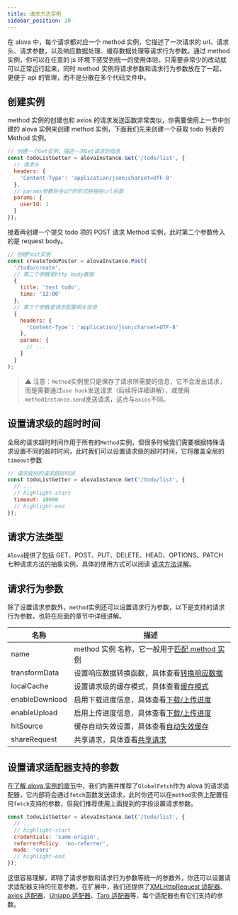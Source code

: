 ```yaml
---
title: 请求方法实例
sidebar_position: 20
---
```


在 alova 中，每个请求都对应一个 method 实例，它描述了一次请求的 url、请求头、请求参数，以及响应数据处理、缓存数据处理等请求行为参数。通过 method 实例，你可以在任意的 js 环境下感受到统一的使用体验，只需要非常少的改动就可以正常运行起来，同时 method 实例将请求参数和请求行为参数放在了一起，更便于 api 的管理，而不是分散在多个代码文件中。

## 创建实例

method 实例的创建也和 axios 的请求发送函数非常类似，你需要使用上一节中创建的 alova 实例来创建 method 实例，下面我们先来创建一个获取 todo 列表的 Method 实例。

```javascript
// 创建一个Get实例，描述一次Get请求的信息
const todoListGetter = alovaInstance.Get('/todo/list', {
  // 请求头
  headers: {
    'Content-Type': 'application/json;charset=UTF-8'
  },
  // params参数将会以?的形式拼接在url后面
  params: {
    userId: 1
  }
});
```

接着再创建一个提交 todo 项的 POST 请求 Method 实例，此时第二个参数传入的是 request body。

```javascript
// 创建Post实例
const createTodoPoster = alovaInstance.Post(
  '/todo/create',
  // 第二个参数是http body数据
  {
    title: 'test todo',
    time: '12:00'
  },
  // 第三个参数是请求配置相关信息
  {
    headers: {
      'Content-Type': 'application/json;charset=UTF-8'
    },
    params: {
      // ...
    }
  }
);
```

> ⚠️ 注意：`Method`实例里只是保存了请求所需要的信息，它不会发出请求，而是需要通过`use hook`发送请求（后续将详细讲解），或使用`methodInstance.send`发送请求，这点与`axios`不同。

## 设置请求级的超时时间

全局的请求超时时间作用于所有的`Method`实例，但很多时候我们需要根据特殊请求设置不同的超时时间，此时我们可以设置请求级的超时时间，它将覆盖全局的`timeout`参数

```javascript
// 请求级别的请求超时时间
const todoListGetter = alovaInstance.Get('/todo/list', {
  // ...
  // highlight-start
  timeout: 10000
  // highlight-end
});
```

## 请求方法类型

`Alova`提供了包括 GET、POST、PUT、DELETE、HEAD、OPTIONS、PATCH 七种请求方法的抽象实例，具体的使用方式可以阅读 [请求方法详解](../next-step/method-details)。

## 请求行为参数

除了设置请求参数外，`method`实例还可以设置请求行为参数，以下是支持的请求行为参数，也将在后面的章节中详细讲解。

| 名称           | 描述                                                                                        |
| -------------- | ------------------------------------------------------------------------------------------- |
| name           | method 实例 名称，它一般用于[匹配 method 实例](/tutorial/next-step/method-instance-matcher) |
| transformData  | 设置响应数据转换函数，具体查看[转换响应数据](/tutorial/learning/transform-response-data)    |
| localCache     | 设置请求级的缓存模式，具体查看[缓存模式](/tutorial/learning/response-cache)                 |
| enableDownload | 启用下载进度信息，具体查看[下载/上传进度](/tutorial/next-step/download-upload-progress)     |
| enableUpload   | 启用上传进度信息，具体查看[下载/上传进度](/tutorial/next-step/download-upload-progress)     |
| hitSource      | 缓存自动失效设置，具体查看[自动失效缓存](/tutorial/next-step/auto-invalidate-cache)         |
| shareRequest   | 共享请求，具体查看[共享请求](/tutorial/next-step/share-request)                             |

## 设置请求适配器支持的参数

在[了解 alova 实例的章节](/tutorial/learning/alova-instance)中，我们内置并推荐了`GlobalFetch`作为 alova 的请求适配器，它内部将会通过`fetch`函数发送请求，此时你还可以在`method`实例上配置任何`fetch`支持的参数，但我们推荐使用上面提到的字段设置请求参数。

```javascript
const todoListGetter = alovaInstance.Get('/todo/list', {
  // ...
  // highlight-start
  credentials: 'same-origin',
  referrerPolicy: 'no-referrer',
  mode: 'cors'
  // highlight-end
});
```

这很容易理解，即除了请求参数和请求行为参数等统一的参数外，你还可以设置请求适配器支持的任意参数。在扩展中，我们还提供了[XMLHttpRequest 适配器](/tutorial/extension/alova-adapter-xhr)、[axios 适配器](/tutorial/extension/alova-adapter-axios)、[Uniapp 适配器](/tutorial/extension/alova-adapter-uniapp)、[Taro 适配器](/tutorial/extension/alova-adapter-taro)等，每个适配器也有它们支持的参数。
